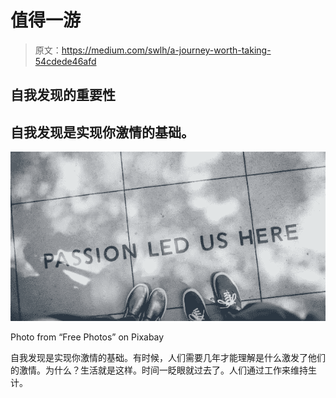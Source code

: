 # 值得一游

> 原文：<https://medium.com/swlh/a-journey-worth-taking-54cdede46afd>

## 自我发现的重要性

## 自我发现是实现你激情的基础。

![](img/dbd10af67edc7a808aa40c59be92e14c.png)

Photo from “Free Photos” on Pixabay

自我发现是实现你激情的基础。有时候，人们需要几年才能理解是什么激发了他们的激情。为什么？生活就是这样。时间一眨眼就过去了。人们通过工作来维持生计。